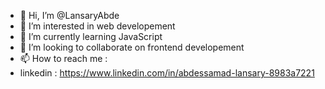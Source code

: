 - 👋 Hi, I’m @LansaryAbde
- 👀 I’m interested in web developement
- 🌱 I’m currently learning JavaScript
- 💞️ I’m looking to collaborate on frontend developement
- 📫 How to reach me :
- linkedin : https://www.linkedin.com/in/abdessamad-lansary-8983a7221

<!---
LansaryAbde/LansaryAbde is a ✨ special ✨ repository because its `README.md` (this file) appears on your GitHub profile.
You can click the Preview link to take a look at your changes.
--->
